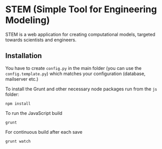 # STEM (Simple Tool for Engineering Modeling)

STEM is a web application for creating computational models, targeted towards scientists and engineers.

## Installation

You have to create `config.py` in the main folder (you can use the `config.template.py`) which matches your configuration (database, mailserver etc.)

To install the Grunt and other necessary node packages run from the `js` folder:

`npm install`

To run the JavaScript build

`grunt`

For continuous build after each save

`grunt watch`

